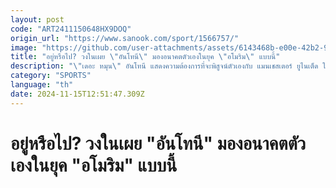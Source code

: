 ```yaml
---
layout: post
code: "ART2411150648HX9DOQ"
origin_url: "https://www.sanook.com/sport/1566757/"
image: "https://github.com/user-attachments/assets/6143468b-e00e-42b2-9515-f0765e728fbe"
title: "อยู่หรือไป? วงในเผย \"อันโทนี\" มองอนาคตตัวเองในยุค \"อโมริม\" แบบนี้"
description: "\"เดอะ หมุน\" อันโทนี แสดงความต้องการที่จะพิสูจน์ตัวเองกับ แมนเชสเตอร์ ยูไนเต็ด ในยุคกุนซือใหม่ รูเบน อโมริม"
category: "SPORTS"
language: "th"
date: 2024-11-15T12:51:47.309Z
---
```


# อยู่หรือไป? วงในเผย "อันโทนี" มองอนาคตตัวเองในยุค "อโมริม" แบบนี้